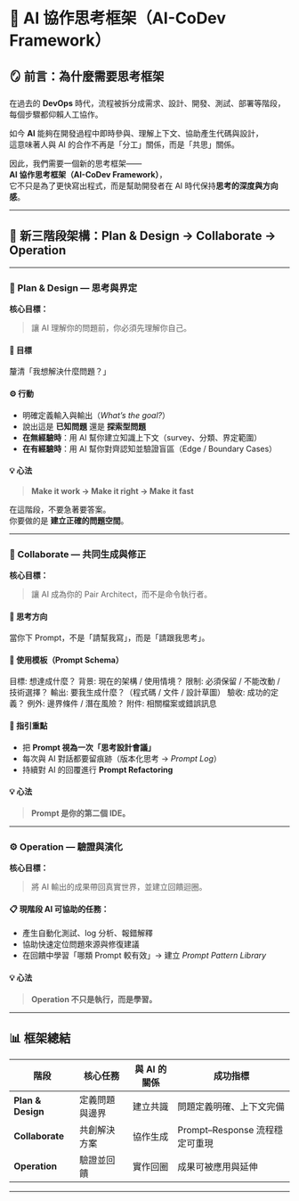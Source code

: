 # 🤖 AI 協作思考框架（AI-CoDev Framework）

## 🪞 前言：為什麼需要思考框架

在過去的 **DevOps** 時代，流程被拆分成需求、設計、開發、測試、部署等階段，  
每個步驟都仰賴人工協作。

如今 **AI** 能夠在開發過程中即時參與、理解上下文、協助產生代碼與設計，  
這意味著人與 AI 的合作不再是「分工」關係，而是「共思」關係。

因此，我們需要一個新的思考框架——  
**AI 協作思考框架（AI-CoDev Framework）**，  
它不只是為了更快寫出程式，而是幫助開發者在 AI 時代保持**思考的深度與方向感**。

---

## 🧱 新三階段架構：Plan & Design → Collaborate → Operation

---

### 🧠 Plan & Design — 思考與界定

**核心目標：**  
> 讓 AI 理解你的問題前，你必須先理解你自己。

#### 🎯 目標  
釐清「我想解決什麼問題？」

#### ⚙️ 行動

- 明確定義輸入與輸出（*What’s the goal?*）  
- 說出這是 **已知問題** 還是 **探索型問題**  
- **在無經驗時**：用 AI 幫你建立知識上下文（survey、分類、界定範圍）  
- **在有經驗時**：用 AI 幫你對齊認知並驗證盲區（Edge / Boundary Cases）

#### 💡 心法  
> **Make it work → Make it right → Make it fast**

在這階段，不要急著要答案。  
你要做的是 **建立正確的問題空間**。

---

### 🤝 Collaborate — 共同生成與修正

**核心目標：**  
> 讓 AI 成為你的 Pair Architect，而不是命令執行者。

#### 🧩 思考方向
當你下 Prompt，不是「請幫我寫」，而是「請跟我思考」。

#### 🧱 使用模板（Prompt Schema）
目標: 想達成什麼？
背景: 現在的架構 / 使用情境？
限制: 必須保留 / 不能改動 / 技術選擇？
輸出: 要我生成什麼？（程式碼 / 文件 / 設計草圖）
驗收: 成功的定義？
例外: 邊界條件 / 潛在風險？
附件: 相關檔案或錯誤訊息

#### 📘 指引重點

- 把 **Prompt 視為一次「思考設計會議」**  
- 每次與 AI 對話都要留痕跡（版本化思考 → *Prompt Log*）  
- 持續對 AI 的回覆進行 **Prompt Refactoring**

#### 💡 心法  
> **Prompt 是你的第二個 IDE。**

---

### ⚙️ Operation — 驗證與演化

**核心目標：**  
> 將 AI 輸出的成果帶回真實世界，並建立回饋迴圈。

#### 📋 現階段 AI 可協助的任務：

- 產生自動化測試、log 分析、報錯解釋  
- 協助快速定位問題來源與修復建議  
- 在回饋中學習「哪類 Prompt 較有效」→ 建立 *Prompt Pattern Library*

#### 💡 心法  
> **Operation 不只是執行，而是學習。**

---

## 📊 框架總結

| 階段 | 核心任務 | 與 AI 的關係 | 成功指標 |
|------|-----------|---------------|-----------|
| **Plan & Design** | 定義問題與邊界 | 建立共識 | 問題定義明確、上下文完備 |
| **Collaborate** | 共創解決方案 | 協作生成 | Prompt–Response 流程穩定可重現 |
| **Operation** | 驗證並回饋 | 實作回圈 | 成果可被應用與延伸 |

---
